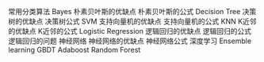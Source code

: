 常用分类算法
		Bayes
		朴素贝叶斯的优缺点
		朴素贝叶斯的公式
	Decision Tree
	决策树的优缺点
	决策树公式
		SVM
		支持向量机的优缺点
		支持向量机的公式
		KNN
		K近邻的优缺点
		K近邻的公式
		Logistic Regression
		逻辑回归的优缺点
		逻辑回归的公式
		逻辑回归的问题
		神经网络
		神经网络的优缺点
		神经网络公式
		深度学习
		Ensemble learning
		GBDT
		Adaboost
		Random Forest

